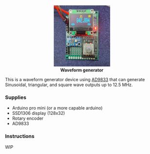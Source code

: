 <p align="center">
  <img src="images/project.jpeg" height="200px" alt="project image" />
  <br/>
  <strong>Waveform generator</strong>
</p>

This is a waveform generator device using [AD9833](https://www.analog.com/media/en/technical-documentation/data-sheets/ad9833.pdf) that can generate Sinusoidal, triangular, and square wave outputs up to 12.5 MHz.

### Supplies
- Arduino pro mini (or a more capable arduino)
- SSD1306 display (128x32)
- Rotary encoder
- AD9833

### Instructions

WIP
